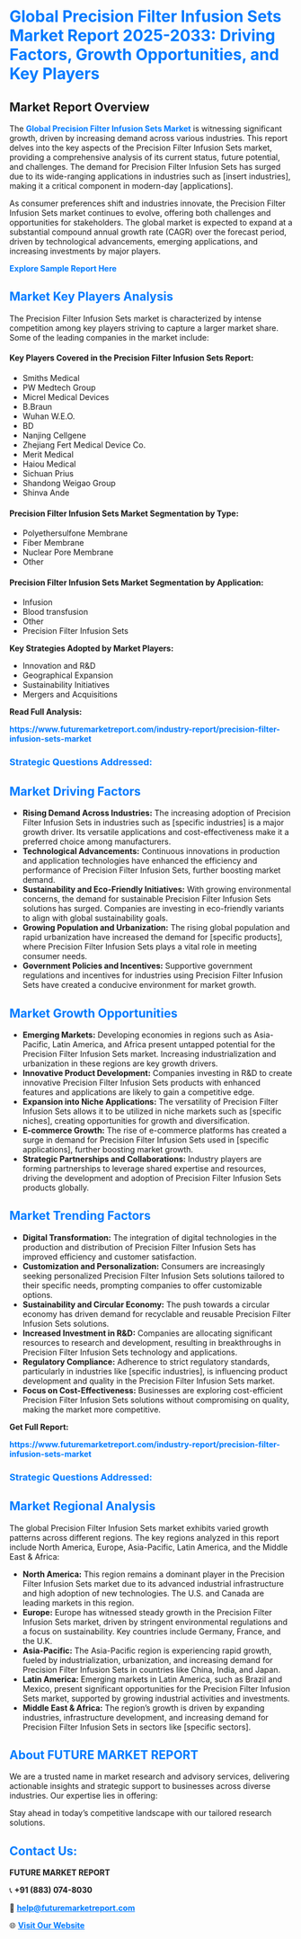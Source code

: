 <h1 style="color: #007BFF;">Global Precision Filter Infusion Sets Market Report 2025-2033: Driving Factors, Growth Opportunities, and Key Players</h1>

<section id="overview">
<h2>Market Report Overview</h2>
<p>The <a href="https://www.futuremarketreport.com/industry-report/precision-filter-infusion-sets-market" style="color: #007BFF; text-decoration: none;"><strong>Global Precision Filter Infusion Sets Market</strong></a> is witnessing significant growth, driven by increasing demand across various industries. This report delves into the key aspects of the Precision Filter Infusion Sets market, providing a comprehensive analysis of its current status, future potential, and challenges. The demand for Precision Filter Infusion Sets has surged due to its wide-ranging applications in industries such as [insert industries], making it a critical component in modern-day [applications].</p>
<p>As consumer preferences shift and industries innovate, the Precision Filter Infusion Sets market continues to evolve, offering both challenges and opportunities for stakeholders. The global market is expected to expand at a substantial compound annual growth rate (CAGR) over the forecast period, driven by technological advancements, emerging applications, and increasing investments by major players.</p>
</section>

<section id="overview">
<p><a href="https://www.futuremarketreport.com/request-sample/reportId=122405" style="color: #007BFF; text-decoration: none;"><strong>Explore Sample Report Here</strong></a></p>
</section>

<section id="key-players">
<h2 style="color: #007BFF;">Market Key Players Analysis</h2>
<p>The Precision Filter Infusion Sets market is characterized by intense competition among key players striving to capture a larger market share. Some of the leading companies in the market include:</p>
<h4>Key Players Covered in the Precision Filter Infusion Sets Report:</h4>
<ul><li>Smiths Medical</li><li>PW Medtech Group</li><li>Micrel Medical Devices</li><li>B.Braun</li><li>Wuhan W.E.O.</li><li>BD</li><li>Nanjing Cellgene</li><li>Zhejiang Fert Medical Device Co.</li><li>Merit Medical</li><li>Haiou Medical</li><li>Sichuan Prius</li><li>Shandong Weigao Group</li><li>Shinva Ande</li></ul>
<h4>Precision Filter Infusion Sets Market Segmentation by Type:</h4>
<ul><li>Polyethersulfone Membrane</li><li>Fiber Membrane</li><li>Nuclear Pore Membrane</li><li>Other</li></ul>

<h4>Precision Filter Infusion Sets Market Segmentation by Application:</h4>
<ul><li>Infusion</li><li>Blood transfusion</li><li>Other</li><li>Precision Filter Infusion Sets</li></ul>
<p><strong>Key Strategies Adopted by Market Players:</strong></p>
<ul>
<li>Innovation and R&D</li>
<li>Geographical Expansion</li>
<li>Sustainability Initiatives</li>
<li>Mergers and Acquisitions</li>
</ul>
</section>

<section>
<p><strong>Read Full Analysis: </strong></p><a href="https://www.futuremarketreport.com/industry-report/precision-filter-infusion-sets-market" style="color: #007BFF; text-decoration: none;"><strong>https://www.futuremarketreport.com/industry-report/precision-filter-infusion-sets-market</strong></a>
<h3 style="color: #007BFF;">Strategic Questions Addressed:</h3>
</section>

<section id="driving-factors">
<h2 style="color: #007BFF;">Market Driving Factors</h2>
<ul>
<li><strong>Rising Demand Across Industries:</strong> The increasing adoption of Precision Filter Infusion Sets in industries such as [specific industries] is a major growth driver. Its versatile applications and cost-effectiveness make it a preferred choice among manufacturers.</li>
<li><strong>Technological Advancements:</strong> Continuous innovations in production and application technologies have enhanced the efficiency and performance of Precision Filter Infusion Sets, further boosting market demand.</li>
<li><strong>Sustainability and Eco-Friendly Initiatives:</strong> With growing environmental concerns, the demand for sustainable Precision Filter Infusion Sets solutions has surged. Companies are investing in eco-friendly variants to align with global sustainability goals.</li>
<li><strong>Growing Population and Urbanization:</strong> The rising global population and rapid urbanization have increased the demand for [specific products], where Precision Filter Infusion Sets plays a vital role in meeting consumer needs.</li>
<li><strong>Government Policies and Incentives:</strong> Supportive government regulations and incentives for industries using Precision Filter Infusion Sets have created a conducive environment for market growth.</li>
</ul>
</section>

<section id="growth-opportunities">
<h2 style="color: #007BFF;">Market Growth Opportunities</h2>
<ul>
<li><strong>Emerging Markets:</strong> Developing economies in regions such as Asia-Pacific, Latin America, and Africa present untapped potential for the Precision Filter Infusion Sets market. Increasing industrialization and urbanization in these regions are key growth drivers.</li>
<li><strong>Innovative Product Development:</strong> Companies investing in R&D to create innovative Precision Filter Infusion Sets products with enhanced features and applications are likely to gain a competitive edge.</li>
<li><strong>Expansion into Niche Applications:</strong> The versatility of Precision Filter Infusion Sets allows it to be utilized in niche markets such as [specific niches], creating opportunities for growth and diversification.</li>
<li><strong>E-commerce Growth:</strong> The rise of e-commerce platforms has created a surge in demand for Precision Filter Infusion Sets used in [specific applications], further boosting market growth.</li>
<li><strong>Strategic Partnerships and Collaborations:</strong> Industry players are forming partnerships to leverage shared expertise and resources, driving the development and adoption of Precision Filter Infusion Sets products globally.</li>
</ul>
</section>

<section id="trending-factors">
<h2 style="color: #007BFF;">Market Trending Factors</h2>
<ul>
<li><strong>Digital Transformation:</strong> The integration of digital technologies in the production and distribution of Precision Filter Infusion Sets has improved efficiency and customer satisfaction.</li>
<li><strong>Customization and Personalization:</strong> Consumers are increasingly seeking personalized Precision Filter Infusion Sets solutions tailored to their specific needs, prompting companies to offer customizable options.</li>
<li><strong>Sustainability and Circular Economy:</strong> The push towards a circular economy has driven demand for recyclable and reusable Precision Filter Infusion Sets solutions.</li>
<li><strong>Increased Investment in R&D:</strong> Companies are allocating significant resources to research and development, resulting in breakthroughs in Precision Filter Infusion Sets technology and applications.</li>
<li><strong>Regulatory Compliance:</strong> Adherence to strict regulatory standards, particularly in industries like [specific industries], is influencing product development and quality in the Precision Filter Infusion Sets market.</li>
<li><strong>Focus on Cost-Effectiveness:</strong> Businesses are exploring cost-efficient Precision Filter Infusion Sets solutions without compromising on quality, making the market more competitive.</li>
</ul>
</section>

<section>
<p><strong>Get Full Report: </strong></p><a href="https://www.futuremarketreport.com/industry-report/precision-filter-infusion-sets-market" style="color: #007BFF; text-decoration: none;"><strong>https://www.futuremarketreport.com/industry-report/precision-filter-infusion-sets-market</strong></a>
<h3 style="color: #007BFF;">Strategic Questions Addressed:</h3>
</section>


<section id="regional-analysis">
<h2 style="color: #007BFF;">Market Regional Analysis</h2>
<p>The global Precision Filter Infusion Sets market exhibits varied growth patterns across different regions. The key regions analyzed in this report include North America, Europe, Asia-Pacific, Latin America, and the Middle East & Africa:</p>
<ul>
<li><strong>North America:</strong> This region remains a dominant player in the Precision Filter Infusion Sets market due to its advanced industrial infrastructure and high adoption of new technologies. The U.S. and Canada are leading markets in this region.</li>
<li><strong>Europe:</strong> Europe has witnessed steady growth in the Precision Filter Infusion Sets market, driven by stringent environmental regulations and a focus on sustainability. Key countries include Germany, France, and the U.K.</li>
<li><strong>Asia-Pacific:</strong> The Asia-Pacific region is experiencing rapid growth, fueled by industrialization, urbanization, and increasing demand for Precision Filter Infusion Sets in countries like China, India, and Japan.</li>
<li><strong>Latin America:</strong> Emerging markets in Latin America, such as Brazil and Mexico, present significant opportunities for the Precision Filter Infusion Sets market, supported by growing industrial activities and investments.</li>
<li><strong>Middle East & Africa:</strong> The region’s growth is driven by expanding industries, infrastructure development, and increasing demand for Precision Filter Infusion Sets in sectors like [specific sectors].</li>
</ul>
</section>

<footer>
<h2 style="color: #007BFF;">About FUTURE MARKET REPORT</h2>
<p>We are a trusted name in market research and advisory services, delivering actionable insights and strategic support to businesses across diverse industries. Our expertise lies in offering:</p>

<p>Stay ahead in today’s competitive landscape with our tailored research solutions.</p>

<h2 style="color: #007BFF;">Contact Us:</h2>
<p><strong>FUTURE MARKET REPORT</strong></p>
<p>📞 <strong>+91 (883) 074-8030</strong></p>
<p>📧 <strong><a href="mailto:help@futuremarketreport.com" style="color: #007BFF;">help@futuremarketreport.com</a></strong></p>
<p>🌐 <strong><a href="https://www.futuremarketreport.com/" style="color: #007BFF;">Visit Our Website</a></strong></p>
</footer>